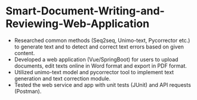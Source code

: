 # Smart-Document-Writing-and-Reviewing-Web-Application

- Researched common methods (Seq2seq, Unimo-text, Pycorrector etc.) to generate text and to detect and correct text errors based on given content.
- Developed a web application (Vue/SpringBoot) for users to upload documents, edit texts online in Word format and export in PDF format. 
- Utilized unimo-text model and pycorrector tool to implement text generation and text correction module.
- Tested the web service and app with unit tests (JUnit) and API requests (Postman). 
